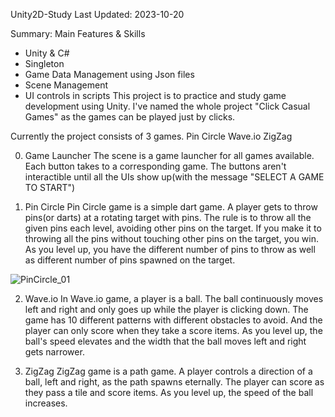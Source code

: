 
Unity2D-Study
Last Updated: 2023-10-20

Summary: Main Features & Skills
- Unity & C#
- Singleton
- Game Data Management using Json files
- Scene Management
- UI controls in scripts
This project is to practice and study game development using Unity.
I've named the whole project "Click Casual Games" as the games can be played just by clicks.


Currently the project consists of 3 games.
Pin Circle
Wave.io
ZigZag

0) Game Launcher
The scene is a game launcher for all games available.
Each button takes to a corresponding game.
The buttons aren't interactible until all the UIs show up(with the message "SELECT A GAME TO START")

1) Pin Circle
Pin Circle game is a simple dart game.
A player gets to throw pins(or darts) at a rotating target with pins.
The rule is to throw all the given pins each level, avoiding other pins on the target.
If you make it to throwing all the pins without touching other pins on the target, you win.
As you level up, you have the different number of pins to throw as well as different number of pins spawned on the target.

![PinCircle_01](https://github.com/Minwoo-K/Unity2D-Study/assets/112778695/33bc1d2b-1fbd-43e3-990e-0bbd3161e8dc)


2) Wave.io
In Wave.io game, a player is a ball.
The ball continuously moves left and right and only goes up while the player is clicking down.
The game has 10 different patterns with different obstacles to avoid.
And the player can only score when they take a score items.
As you level up, the ball's speed elevates and the width that the ball moves left and right gets narrower.

3) ZigZag
ZigZag game is a path game.
A player controls a direction of a ball, left and right, as the path spawns eternally.
The player can score as they pass a tile and score items.
As you level up, the speed of the ball increases.
